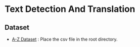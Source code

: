 # Text Detection And Translation
## Dataset
- <a href='https://www.kaggle.com/sachinpatel21/az-handwritten-alphabets-in-csv-format'>A-Z Dataset</a> : Place the csv file in the root directory.
